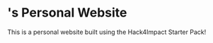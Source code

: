 # <tannosukeee>'s Personal Website
This is a personal website built using the Hack4Impact Starter Pack!
<You can add any description you want here.>
